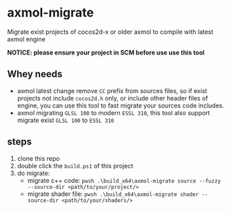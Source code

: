 # axmol-migrate

Migrate exist projects of cocos2d-x or older axmol to compile with latest axmol engine

**NOTICE: please ensure your project in SCM before use use this tool**

## Whey needs

- axmol latest change remove `CC` prefix from sources files, so if exist projects not include `cocos2d.h` only, or include 
other header files of engine, you can use this tool to fast migrate your sources code includes.
- axmol migrating `GLSL 100` to modern `ESSL 310`, this tool also support migrate exist `GLSL 100` to `ESSL 310`

## steps

1. clone this repo
2. double click the `build.ps1` of this project
3. do migrate:
    - migrate c++ code: `pwsh .\build_x64\axmol-migrate source --fuzzy --source-dir <path/to/your/project/>`
    - migrate shader file: `pwsh .\build_x64\axmol-migrate shader --source-dir <path/to/your/shaders/>`
